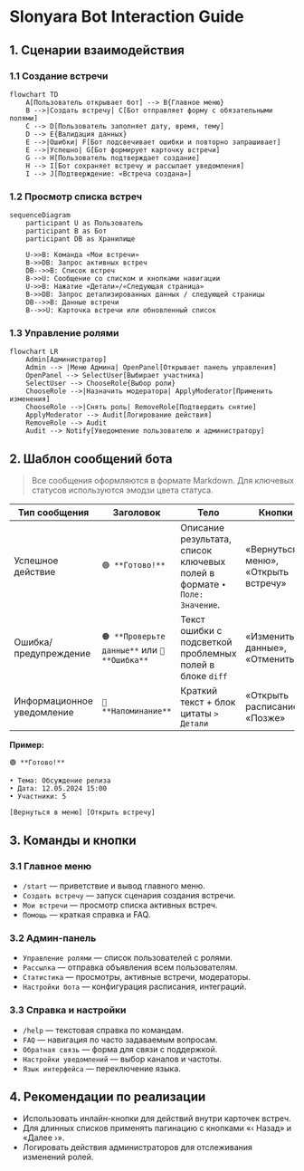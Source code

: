 # Slonyara Bot Interaction Guide

## 1. Сценарии взаимодействия

### 1.1 Создание встречи
```mermaid
flowchart TD
    A[Пользователь открывает бот] --> B{Главное меню}
    B -->|Создать встречу| C[Бот отправляет форму с обязательными полями]
    C --> D[Пользователь заполняет дату, время, тему]
    D --> E{Валидация данных}
    E -->|Ошибки| F[Бот подсвечивает ошибки и повторно запрашивает]
    E -->|Успешно| G[Бот формирует карточку встречи]
    G --> H[Пользователь подтверждает создание]
    H --> I[Бот сохраняет встречу и рассылает уведомления]
    I --> J[Подтверждение: «Встреча создана»]
```

### 1.2 Просмотр списка встреч
```mermaid
sequenceDiagram
    participant U as Пользователь
    participant B as Бот
    participant DB as Хранилище

    U->>B: Команда «Мои встречи»
    B->>DB: Запрос активных встреч
    DB-->>B: Список встреч
    B->>U: Сообщение со списком и кнопками навигации
    U->>B: Нажатие «Детали»/«Следующая страница»
    B->>DB: Запрос детализированных данных / следующей страницы
    DB-->>B: Данные встречи
    B-->>U: Карточка встречи или обновленный список
```

### 1.3 Управление ролями
```mermaid
flowchart LR
    Admin[Администратор]
    Admin --> |Меню Админа| OpenPanel[Открывает панель управления]
    OpenPanel --> SelectUser[Выбирает участника]
    SelectUser --> ChooseRole{Выбор роли}
    ChooseRole -->|Назначить модератора| ApplyModerator[Применить изменения]
    ChooseRole -->|Снять роль| RemoveRole[Подтвердить снятие]
    ApplyModerator --> Audit[Логирование действия]
    RemoveRole --> Audit
    Audit --> Notify[Уведомление пользователю и администратору]
```

## 2. Шаблон сообщений бота

> Все сообщения оформляются в формате Markdown. Для ключевых статусов используются эмодзи цвета статуса.

| Тип сообщения | Заголовок | Тело | Кнопки |
| ------------- | --------- | ---- | ------ |
| Успешное действие | `🟢 **Готово!**` | Описание результата, список ключевых полей в формате `• Поле: Значение`. | «Вернуться в меню», «Открыть встречу» |
| Ошибка/предупреждение | `🟠 **Проверьте данные**` или `🔴 **Ошибка**` | Текст ошибки с подсветкой проблемных полей в блоке ```diff``` | «Изменить данные», «Отменить» |
| Информационное уведомление | `🔵 **Напоминание**` | Краткий текст + блок цитаты `> Детали` | «Открыть расписание», «Позже» |

**Пример:**
```
🟢 **Готово!**

• Тема: Обсуждение релиза
• Дата: 12.05.2024 15:00
• Участники: 5

[Вернуться в меню] [Открыть встречу]
```

## 3. Команды и кнопки

### 3.1 Главное меню
- `/start` — приветствие и вывод главного меню.
- `Создать встречу` — запуск сценария создания встречи.
- `Мои встречи` — просмотр списка активных встреч.
- `Помощь` — краткая справка и FAQ.

### 3.2 Админ-панель
- `Управление ролями` — список пользователей с ролями.
- `Рассылка` — отправка объявления всем пользователям.
- `Статистика` — просмотры, активные встречи, модераторы.
- `Настройки бота` — конфигурация расписания, интеграций.

### 3.3 Справка и настройки
- `/help` — текстовая справка по командам.
- `FAQ` — навигация по часто задаваемым вопросам.
- `Обратная связь` — форма для связи с поддержкой.
- `Настройки уведомлений` — выбор каналов и частоты.
- `Язык интерфейса` — переключение языка.

## 4. Рекомендации по реализации
- Использовать инлайн-кнопки для действий внутри карточек встреч.
- Для длинных списков применять пагинацию с кнопками «‹ Назад» и «Далее ›».
- Логировать действия администраторов для отслеживания изменений ролей.

